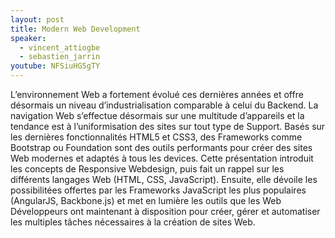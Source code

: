 ```yaml
---
layout: post
title: Modern Web Development
speaker: 
  - vincent_attiogbe
  - sebastien_jarrin
youtube: NFSiuHG5gTY
---
```

L’environnement Web a fortement évolué ces dernières années et offre désormais un niveau d’industrialisation comparable à celui du Backend. La navigation Web s’effectue désormais sur une multitude d’appareils et la tendance est à l’uniformisation des sites sur tout type de Support. Basés sur les dernières fonctionnalités HTML5 et CSS3, des Frameworks comme Bootstrap ou Foundation sont des outils performants pour créer des sites Web modernes et adaptés à tous les devices.
Cette présentation introduit les concepts de Responsive Webdesign, puis fait un rappel sur les différents langages Web (HTML, CSS, JavaScript). Ensuite, elle dévoile les possibilitées offertes par les Frameworks JavaScript les plus populaires (AngularJS, Backbone.js) et met en lumière les outils que les Web Développeurs ont maintenant à disposition pour créer, gérer et automatiser les multiples tâches nécessaires à la création de sites Web.
